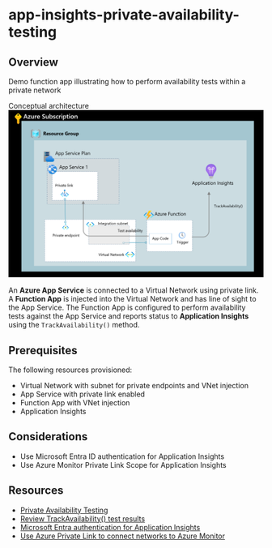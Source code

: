 # app-insights-private-availability-testing

## Overview

Demo function app illustrating how to perform availability tests within a private network

Conceptual architecture
![High level architecture](./docs/img/high-level-architecture.png)

An **Azure App Service** is connected to a Virtual Network using private link. A **Function App** is injected into the Virtual Network and has line of sight to the App Service. The Function App is configured to perform availability tests against the App Service and reports status to **Application Insights** using the `TrackAvailability()` method.

  
## Prerequisites
The following resources provisioned:
- Virtual Network with subnet for private endpoints and VNet injection 
- App Service with private link enabled
- Function App with VNet injection
- Application Insights

## Considerations
- Use Microsoft Entra ID authentication for Application Insights
- Use Azure Monitor Private Link Scope for Application Insights

## Resources
- [Private Availability Testing](https://learn.microsoft.com/en-us/azure/azure-monitor/app/availability-private-test)
- [Review TrackAvailability() test results](https://learn.microsoft.com/en-us/azure/azure-monitor/app/availability-azure-functions)
- [Microsoft Entra authentication for Application Insights](https://learn.microsoft.com/en-us/azure/azure-monitor/app/azure-ad-authentication?tabs=net)
- [Use Azure Private Link to connect networks to Azure Monitor](https://learn.microsoft.com/en-us/azure/azure-monitor/logs/private-link-security)